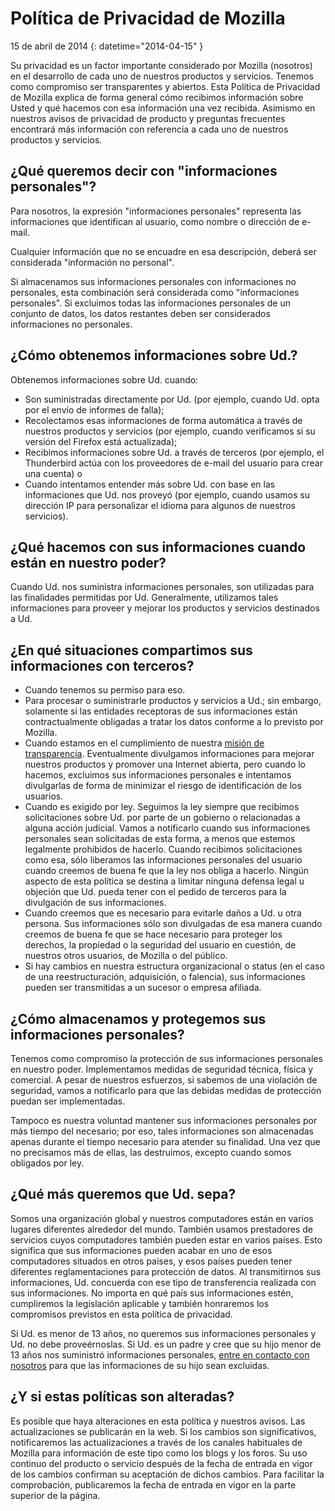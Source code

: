 ﻿# Política de Privacidad de Mozilla

15 de abril de 2014
{: datetime="2014-04-15" }

Su privacidad es un factor importante considerado por Mozilla (nosotros) en el desarrollo de cada uno de nuestros productos y servicios. Tenemos como compromiso ser transparentes y abiertos. Esta Política de Privacidad de Mozilla explica de forma general cómo recibimos información sobre Usted y qué hacemos con esa información una vez recibida. Asimismo en nuestros avisos de privacidad de producto y preguntas frecuentes encontrará  más información con referencia a cada uno de nuestros productos y servicios. 

## ¿Qué queremos decir con "informaciones personales"?

Para nosotros, la expresión "informaciones personales" representa las informaciones que identifican al usuario, como nombre o dirección de e-mail.

Cualquier información que no se encuadre en esa descripción, deberá ser considerada "información no personal".

Si almacenamos sus informaciones personales con informaciones no personales, esta combinación será considerada como "informaciones personales". Si excluimos todas las informaciones personales de un conjunto de datos, los datos restantes deben ser considerados informaciones no personales.

## ¿Cómo obtenemos informaciones sobre Ud.?

Obtenemos informaciones sobre Ud. cuando:

* Son suministradas directamente por Ud. (por ejemplo, cuando Ud. opta por el envío de informes de falla);
* Recolectamos esas informaciones de forma automática a través de nuestros productos y servicios (por ejemplo, cuando verificamos si su versión del Firefox está actualizada);
* Recibimos informaciones sobre Ud. a través de terceros (por ejemplo, el Thunderbird actúa con los proveedores de e-mail del usuario para crear una cuenta) o
* Cuando intentamos entender más sobre Ud. con base en las informaciones que Ud. nos proveyó (por ejemplo, cuando usamos su dirección IP para personalizar el idioma para algunos de nuestros servicios).

## ¿Qué hacemos con sus informaciones cuando están en nuestro poder?

Cuando Ud. nos suministra informaciones personales, son utilizadas para las finalidades permitidas por Ud. Generalmente, utilizamos tales informaciones para proveer y mejorar los productos y servicios destinados a Ud.

## ¿En qué situaciones compartimos sus informaciones con terceros?

* Cuando tenemos su permiso para eso.
* Para procesar o suministrarle productos y servicios a Ud.; sin embargo, solamente si las entidades receptoras de sus informaciones están contractualmente obligadas a tratar los datos conforme a lo previsto por Mozilla.
* Cuando estamos en el cumplimiento de nuestra [misión de transparencia](https://www.mozilla.org/about/manifesto/). Eventualmente divulgamos informaciones para mejorar nuestros productos y promover una Internet abierta, pero cuando lo hacemos, excluimos sus informaciones personales e intentamos divulgarlas de forma de minimizar el riesgo de identificación de los usuarios.
* Cuando es exigido por ley. Seguimos la ley siempre que recibimos solicitaciones sobre Ud. por parte de un gobierno o relacionadas a alguna acción judicial. Vamos a notificarlo cuando sus informaciones personales sean solicitadas de esta forma, a menos que estemos legalmente prohibidos de hacerlo. Cuando recibimos solicitaciones como esa, sólo liberamos las informaciones personales del usuario cuando creemos de buena fe que la ley nos obliga a hacerlo. Ningún aspecto de esta política se destina a limitar ninguna defensa legal u objeción que Ud. pueda tener con el pedido de terceros para la divulgación de sus informaciones.
* Cuando creemos que es necesario para evitarle daños a Ud. u otra persona. Sus informaciones sólo son divulgadas de esa manera cuando creemos de buena fe que se hace necesario para proteger los derechos, la propiedad o la seguridad del usuario en cuestión, de nuestros otros usuarios, de Mozilla o del público.
* Si hay cambios en nuestra estructura organizacional o status (en el caso de una reestructuración, adquisición, o falencia), sus informaciones pueden ser transmitidas a un sucesor o empresa afiliada.

## ¿Cómo almacenamos y protegemos sus informaciones personales?

Tenemos como compromiso la protección de sus informaciones personales en nuestro poder. Implementamos medidas de seguridad técnica, física y comercial. A pesar de nuestros esfuerzos, si sabemos de una violación de seguridad, vamos a notificarlo para que las debidas medidas de protección puedan ser implementadas.

Tampoco es nuestra voluntad mantener sus informaciones personales por más tiempo del necesario; por eso, tales informaciones son almacenadas apenas durante el tiempo necesario para atender su finalidad. Una vez que no precisamos más de ellas, las destruimos, excepto cuando somos obligados por ley.

## ¿Qué más queremos que Ud. sepa?

Somos una organización global y nuestros computadores están en varios lugares diferentes alrededor del mundo. También usamos prestadores de servicios cuyos computadores también pueden estar en varios países. Esto significa que sus informaciones pueden acabar en uno de esos computadores situados en otros países, y esos países pueden tener diferentes reglamentaciones para protección de datos. Al transmitirnos sus informaciones, Ud. concuerda con ese tipo de transferencia realizada con sus informaciones. No importa en qué país sus informaciones estén, cumpliremos la legislación aplicable y también honraremos los compromisos previstos en esta política de privacidad.

Si Ud. es menor de 13 años, no queremos sus informaciones personales y Ud. no debe proveérnoslas. Si Ud. es un padre y cree que su hijo menor de 13 años nos suministró informaciones personales, [entre en contacto con nosotros](https://www.mozilla.org/privacy/#contact) para que las informaciones de su hijo sean excluidas.

## ¿Y si estas políticas son alteradas?

Es posible que haya alteraciones en esta política y nuestros avisos.  Las actualizaciones se publicarán en la web. Si los cambios son significativos, notificaremos las actualizaciones a través de los canales habituales de Mozilla para información de este tipo como los blogs y los foros. Su uso continuo del producto o servicio después de la fecha de entrada en vigor de los cambios confirman su aceptación de dichos cambios. Para facilitar la comprobación, publicaremos la fecha de entrada en vigor en la parte superior de la página. 
